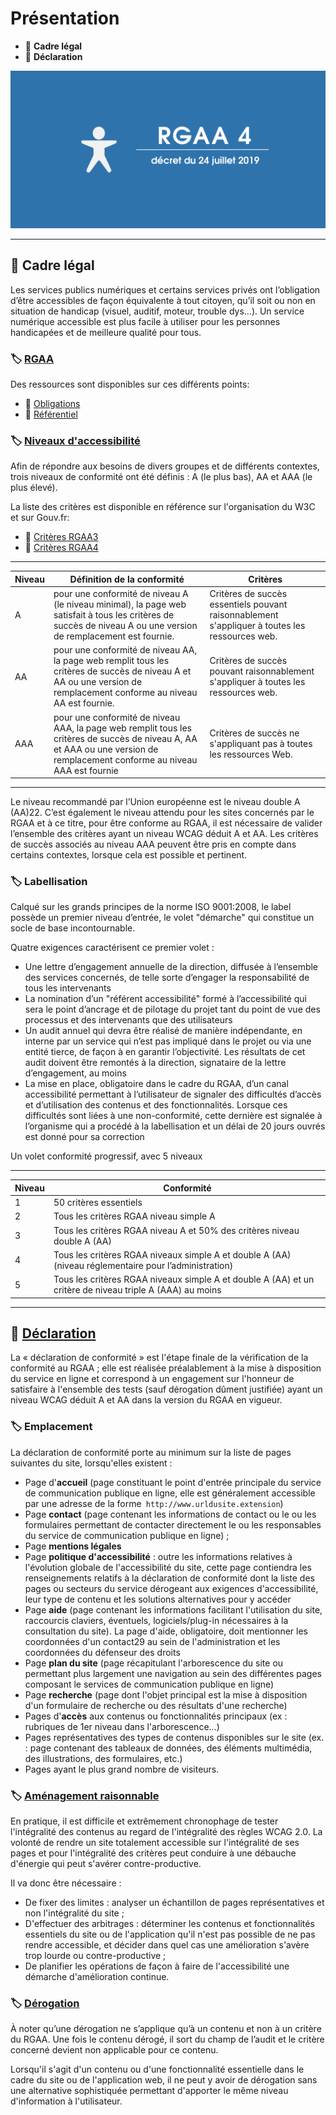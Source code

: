 # Présentation

*  🔖 **Cadre légal**
*  🔖 **Déclaration**

![image](https://raw.githubusercontent.com/seeren-training/RGAA/master/wiki/resources/rgaa-4.png)

___

## 📑 Cadre légal

Les services publics numériques et certains services privés ont l’obligation d’être accessibles de façon équivalente à tout citoyen, qu’il soit ou non en situation de handicap (visuel, auditif, moteur, trouble dys…). Un service numérique accessible est plus facile à utiliser pour les personnes handicapées et de meilleure qualité pour tous.

### 🏷️ **[RGAA](https://www.numerique.gouv.fr/publications/rgaa-accessibilite/)**

Des ressources sont disponibles sur ces différents points:

* 🔗 [Obligations](https://www.numerique.gouv.fr/publications/rgaa-accessibilite/obligations/#contenu)
* 🔗 [Référentiel](https://www.numerique.gouv.fr/uploads/RGAA-v4.0.pdf)

### 🏷️ **[Niveaux d'accessibilité](http://references.modernisation.gouv.fr/421-niveaux-de-conformite-aux-normes-daccessibilite-0)**

Afin de répondre aux besoins de divers groupes et de différents contextes, trois niveaux de conformité ont été définis : A (le plus bas), AA et AAA (le plus élevé).

La liste des critères est disponible en référence sur l'organisation du W3C et sur Gouv.fr:
* 🔗 [Critères RGAA3](https://references.modernisation.gouv.fr/rgaa-accessibilite/criteres.html)
* 🔗 [Critères RGAA4](https://www.numerique.gouv.fr/publications/rgaa-accessibilite/methode/criteres/#contenu)

___

|Niveau|Définition de la conformité|Critères|
|-|-|-|
|A|pour une conformité de niveau A (le niveau minimal), la page web satisfait à tous les critères de succès de niveau A ou une version de remplacement est fournie.|Critères de succès essentiels pouvant raisonnablement s'appliquer à toutes les ressources web.|
|AA|pour une conformité de niveau AA, la page web remplit tous les critères de succès de niveau A et AA ou une version de remplacement conforme au niveau AA est fournie.|Critères de succès pouvant raisonnablement s'appliquer à toutes les ressources web.|
|AAA|pour une conformité de niveau AAA, la page web remplit tous les critères de succès de niveau A, AA et AAA ou une version de remplacement conforme au niveau AAA est fournie|Critères de succès ne s'appliquant pas à toutes les ressources Web.|

___

Le niveau recommandé par l’Union européenne est le niveau double A (AA)22. C’est également le niveau attendu pour les sites concernés par le RGAA et à ce titre, pour être conforme au RGAA, il est nécessaire de valider l’ensemble des critères ayant un niveau WCAG déduit A et AA. Les critères de succès associés au niveau AAA peuvent être pris en compte dans certains contextes, lorsque cela est possible et pertinent.

### 🏷️ **Labellisation**

Calqué sur les grands principes de la norme ISO 9001:2008, le label possède un premier niveau d’entrée, le volet "démarche" qui constitue un socle de base incontournable.

Quatre exigences caractérisent ce premier volet :
* Une lettre d’engagement annuelle de la direction, diffusée à l’ensemble des services concernés, de telle sorte d’engager la responsabilité de tous les intervenants
* La nomination d’un "référent accessibilité" formé à l’accessibilité qui sera le point d’ancrage et de pilotage du projet tant du point de vue des processus et des intervenants que des utilisateurs
* Un audit annuel qui devra être réalisé de manière indépendante, en interne par un service qui n’est pas impliqué dans le projet ou via une entité tierce, de façon à en garantir l’objectivité. Les résultats de cet audit doivent être remontés à la direction, signataire de la lettre d’engagement, au moins
* La mise en place, obligatoire dans le cadre du RGAA, d’un canal accessibilité permettant à l’utilisateur de signaler des difficultés d’accès et d’utilisation des contenus et des fonctionnalités. Lorsque ces difficultés sont liées à une non-conformité, cette dernière est signalée à l’organisme qui a procédé à la labellisation et un délai de 20 jours ouvrés est donné pour sa correction

Un volet conformité progressif, avec 5 niveaux

___

|Niveau|Conformité|
|-|-|
|1|50 critères essentiels|
|2|Tous les critères RGAA niveau simple A|
|3|Tous les critères RGAA niveau A et 50% des critères niveau double A (AA)|
|4|Tous les critères RGAA niveaux simple A et double A (AA) (niveau réglementaire pour l’administration)|
|5|Tous les critères RGAA niveaux simple A et double A (AA) et un critère de niveau triple A (AAA) au moins|

___

## 📑 [Déclaration](https://references.modernisation.gouv.fr/rgaa-accessibilite/guide-accompagnement-RGAA.html#Declaration-de-conformite)

La « déclaration de conformité » est l'étape finale de la vérification de la conformité au RGAA ; elle est réalisée préalablement à la mise à disposition du service en ligne et correspond à un engagement sur l'honneur de satisfaire à l'ensemble des tests (sauf dérogation dûment justifiée) ayant un niveau WCAG déduit A et AA dans la version du RGAA en vigueur.

### 🏷️ **Emplacement**

La déclaration de conformité porte au minimum sur la liste de pages suivantes du site, lorsqu'elles existent :

* Page d'**accueil** (page constituant le point d'entrée principale du service de communication publique en ligne, elle est généralement accessible par une adresse de la forme` http://www.urldusite.extension`)
* Page **contact** (page contenant les informations de contact ou le ou les formulaires permettant de contacter directement le ou les responsables du service de communication publique en ligne) ;
* Page **mentions légales**
* Page **politique d'accessibilité** : outre les informations relatives à l'évolution globale de l'accessibilité du site, cette page contiendra les renseignements relatifs à la déclaration de conformité dont la liste des pages ou secteurs du service dérogeant aux exigences d'accessibilité, leur type de contenu et les solutions alternatives pour y accéder
* Page **aide** (page contenant les informations facilitant l'utilisation du site, raccourcis claviers, éventuels, logiciels/plug-in nécessaires à la consultation du site). La page d'aide, obligatoire, doit mentionner les coordonnées d'un contact29 au sein de l'administration et les coordonnées du défenseur des droits
* Page **plan du site** (page récapitulant l'arborescence du site ou permettant plus largement une navigation au sein des différentes pages composant le services de communication publique en ligne)
* Page **recherche** (page dont l'objet principal est la mise à disposition d'un formulaire de recherche ou des résultats d'une recherche)
* Pages d'**accès** aux contenus ou fonctionnalités principaux (ex : rubriques de 1er niveau dans l'arborescence…)
* Pages représentatives des types de contenus disponibles sur le site (ex. : page contenant des tableaux de données, des éléments multimédia, des illustrations, des formulaires, etc.) 
* Pages ayant le plus grand nombre de visiteurs.


### 🏷️ **[Aménagement raisonnable](https://references.modernisation.gouv.fr/rgaa-accessibilite/guide-accompagnement-RGAA.html#Obligation-d-amenagement-raisonnable)**

En pratique, il est difficile et extrêmement chronophage de tester l'intégralité des contenus au regard de l'intégralité des règles WCAG 2.0. La volonté de rendre un site totalement accessible sur l'intégralité de ses pages et pour l'intégralité des critères peut conduire à une débauche d'énergie qui peut s'avérer contre-productive.

Il va donc être nécessaire :

* De fixer des limites : analyser un échantillon de pages représentatives et non l'intégralité du site ;
* D'effectuer des arbitrages : déterminer les contenus et fonctionnalités essentiels du site ou de l'application qu'il n'est pas possible de ne pas rendre accessible, et décider dans quel cas une amélioration s'avère trop lourde ou contre-productive ;
* De planifier les opérations de façon à faire de l'accessibilité une démarche d'amélioration continue.

### 🏷️ **[Dérogation](https://references.modernisation.gouv.fr/rgaa-accessibilite/guide-accompagnement-RGAA.html#Liste-des-derogations-admises-et-principe-de-la-compensation)**

À noter qu’une dérogation ne s’applique qu’à un contenu et non à un critère du RGAA. Une fois le contenu dérogé, il sort du champ de l’audit et le critère concerné devient non applicable pour ce contenu.

Lorsqu'il s'agit d'un contenu ou d'une fonctionnalité essentielle dans le cadre du site ou de l'application web, il ne peut y avoir de dérogation sans une alternative sophistiquée permettant d'apporter le même niveau d'information à l'utilisateur.
